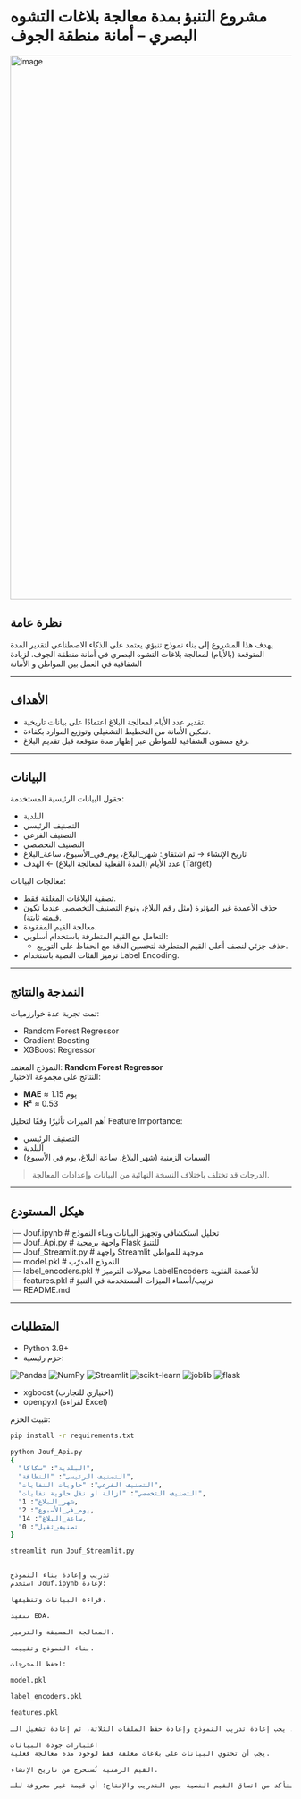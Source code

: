 # مشروع التنبؤ بمدة معالجة بلاغات التشوه البصري – أمانة منطقة الجوف
<img width="1909" height="972" alt="image" src="https://github.com/user-attachments/assets/79336f70-b4de-4217-aef5-2c98f857a6c9" />

## نظرة عامة
يهدف هذا المشروع إلى بناء نموذج تنبؤي يعتمد على الذكاء الاصطناعي لتقدير المدة المتوقعة (بالأيام) لمعالجة بلاغات التشوه البصري في أمانة منطقة الجوف. لزيادة الشفافية في العمل بين المواطن و الأمانة  

---

## الأهداف
- تقدير عدد الأيام لمعالجة البلاغ اعتمادًا على بيانات تاريخية.
- تمكين الأمانة من التخطيط التشغيلي وتوزيع الموارد بكفاءة.
- رفع مستوى الشفافية للمواطن عبر إظهار مدة متوقعة قبل تقديم البلاغ.

---

## البيانات
حقول البيانات الرئيسية المستخدمة:
- البلدية
- التصنيف الرئيسي
- التصنيف الفرعي
- التصنيف التخصصي
- تاريخ الإنشاء → تم اشتقاق: شهر_البلاغ، يوم_في_الأسبوع، ساعة_البلاغ
- عدد الأيام (المدة الفعلية لمعالجة البلاغ) ← الهدف (Target)

معالجات البيانات:
- تصفية البلاغات المغلقة فقط.
- حذف الأعمدة غير المؤثرة (مثل رقم البلاغ، ونوع التصنيف التخصصي عندما تكون قيمته ثابتة).
- معالجة القيم المفقودة.
- التعامل مع القيم المتطرفة باستخدام أسلوبي:
  - حذف جزئي لنصف أعلى القيم المتطرفة لتحسين الدقة مع الحفاظ على التوزيع.
- ترميز الفئات النصية باستخدام Label Encoding.

---

## النمذجة والنتائج
تمت تجربة عدة خوارزميات:
- Random Forest Regressor
- Gradient Boosting
- XGBoost Regressor

النموذج المعتمد: **Random Forest Regressor**  
النتائج على مجموعة الاختبار:
- **MAE** ≈ 1.15 يوم
- **R²** ≈ 0.53

أهم الميزات تأثيرًا وفقًا لتحليل Feature Importance:
- التصنيف الرئيسي
- البلدية
- السمات الزمنية (شهر البلاغ، ساعة البلاغ، يوم في الأسبوع)

> الدرجات قد تختلف باختلاف النسخة النهائية من البيانات وإعدادات المعالجة.

---

## هيكل المستودع

├─ Jouf.ipynb # تحليل استكشافي وتجهيز البيانات وبناء النموذج  
├─ Jouf_Api.py # واجهة برمجية Flask للتنبؤ  
├─ Jouf_Streamlit.py # واجهة Streamlit موجهة للمواطن  
├─ model.pkl # النموذج المدرّب  
├─ label_encoders.pkl # محولات الترميز LabelEncoders للأعمدة الفئوية  
├─ features.pkl # ترتيب/أسماء الميزات المستخدمة في التنبؤ  
└─ README.md  

---

## المتطلبات
- Python 3.9+
- حزم رئيسية:

![Pandas](https://img.shields.io/badge/pandas-%23150458.svg?style=for-the-badge&logo=pandas&logoColor=white)
![NumPy](https://img.shields.io/badge/numpy-%23013243.svg?style=for-the-badge&logo=numpy&logoColor=white)
![Streamlit](https://img.shields.io/badge/Streamlit-FF4B4B?style=for-the-badge&logo=Streamlit&logoColor=white)
![scikit-learn](https://img.shields.io/badge/scikit-learn-FF4B4B?style=for-the-badge&logo=scikit-learn&logoColor=white)
![joblib](https://img.shields.io/badge/joblib-FF4B4B?style=for-the-badge&logo=joblib&logoColor=white)
![flask](https://img.shields.io/badge/flask-FF4B4B?style=for-the-badge&logo=flask&logoColor=white)

  - xgboost (اختياري للتجارب)  
  - openpyxl (لقراءة Excel)  

تثبيت الحزم:
```bash
pip install -r requirements.txt

python Jouf_Api.py
{
  "البلدية": "سكاكا",
  "التصنيف الرئيسى": "النظافة",
  "التصنيف الفرعي": "حاويات النفايات",
  "التصنيف التخصصي": "ازالة او نقل حاوية نفايات",
  "شهر_البلاغ": 1,
  "يوم_في_الأسبوع": 2,
  "ساعة_البلاغ": 14,
  "تصنيف_ثقيل": 0
}

streamlit run Jouf_Streamlit.py


تدريب وإعادة بناء النموذج
استخدم Jouf.ipynb لإعادة:

قراءة البيانات وتنظيفها.

تنفيذ EDA.

المعالجة المسبقة والترميز.

بناء النموذج وتقييمه.

احفظ المخرجات:

model.pkl

label_encoders.pkl

features.pkl

عند أي تغيير في البيانات أو ميزات الإدخال، يجب إعادة تدريب النموذج وإعادة حفظ الملفات الثلاثة، ثم إعادة تشغيل الـ API وواجهة Streamlit.

اعتبارات جودة البيانات
يجب أن تحتوي البيانات على بلاغات مغلقة فقط لوجود مدة معالجة فعلية.

القيم الزمنية تُستخرج من تاريخ الإنشاء.

التأكد من اتساق القيم النصية بين التدريب والإنتاج؛ أي قيمة غير معروفة للـ LabelEncoder ستسبب خطأ.

